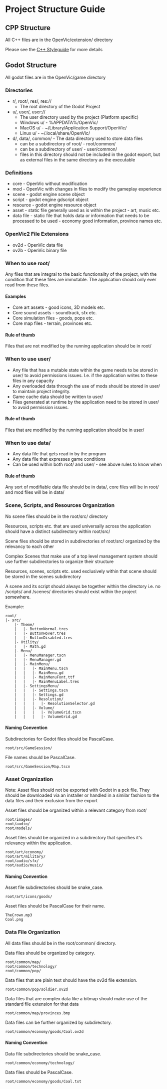 # Project Structure Guide

## CPP Structure

All C++ files are in the OpenVic/extension/ directory

Please see the [C++ Styleguide](./styleguide-cpp.md) for more details

## Godot Structure

All godot files are in the OpenVic/game directory

### Directories

* r/, root/, res/, res://
    * The root directory of the Godot Project
* u/, user/, user://
    * The user directory used by the project (Platform specific)
    * Windows u/ - %APPDATA%/OpenVic/
    * MacOS u/ - ~/Library/Application Support/OpenVic/
    * Linux u/ - ~/.local/share/OpenVic/
* d/, data/, common/ - The data directory used to store data files
    * can be a subdirectory of root/ - root/common/
    * can be a subdirectory of user/ - user/common/
    * files in this directory should not be included in the godot export, but as external files in the same directory as the executable

### Definitions

* core - OpenVic without modification
* mod - OpenVic with changes in files to modify the gameplay experience
* scene - godot engine scene object
* script - godot engine gdscript object
* resource - godot engine resource object
* asset - static file generally used as is within the project - art, music etc.
* data file - static file that holds data or information that needs to be processed to be used - economy good information, province names etc.

### OpenVic2 File Extensions

* ov2d - OpenVic data file
* ov2b - OpenVic binary file

### When to use root/

Any files that are integral to the basic functionality of the project, with the condition
that these files are immutable. The application should only ever read from these files.

#### Examples

* Core art assets - good icons, 3D models etc.
* Core sound assets - soundtrack, sfx etc.
* Core simulation files - goods, pops etc.
* Core map files - terrain, provinces etc.

#### Rule of thumb

Files that are not modified by the running application should be in root/

### When to use user/

* Any file that has a mutable state within the game needs to be stored in user/ to avoid
permissions issues. I.e. if the application writes to these files in any capacity
* Any overloaded data through the use of mods should be stored in user/ to maintain project integrity.
* Game cache data should be written to user/
* Files generated at runtime by the application need to be stored in user/ to avoid permission issues.

#### Rule of thumb

Files that are modified by the running application should be in user/

### When to use data/

* Any data file that gets read in by the program
* Any data file that expresses game conditions
* Can be used within both root/ and user/ - see above rules to know when

#### Rule of thumb

Any sort of modifiable data file should be in data/, core files will be in root/ and mod files will be in data/

### Scene, Scripts, and Resources Organization

No scene files should be in the root/src/ directory

Resources, scripts etc. that are used universally across the application should have a distinct subdirectory
within root/src/

Scene files should be stored in subdirectories of root/src/ organized by the relevancy to each other

Complex Scenes that make use of a top level management system should use further subdirectories
to organize their structure

Resources, scenes, scripts etc. used exclusively within that scene should be stored in the scenes subdirectory

A scene and its script should always be together within the directory i.e. no /scripts/ and /scenes/ directories should exist within
the project somewhere.

Example:
```
root/
|- src/
    |- Theme/
    |   |- ButtonNormal.tres
    |   |- ButtonHover.tres
    |   |- ButtonDisabled.tres
    |- Utility/
    |   |- Math.gd
    |- Menu/
    |   |- MenuManager.tscn
    |   |- MenuManager.gd
    |   |- MainMenu/
    |   |   |- MainMenu.tscn
    |   |   |- MainMenu.gd
    |   |   |- MainMenuFont.ttf
    |   |   |- MainMenuLabel.tres
    |   |- SettingsMenu/
    |   |   |- Settings.tscn
    |   |   |- Settings.gd
    |   |   |- Resolution/
    |   |   |   |- ResolutionSelector.gd
    |   |   |- Volume/
    |   |   |   |- VolumeGrid.tscn
    |   |   |   |- VolumeGrid.gd
```

#### Naming Convention

Subdirectories for Godot files should be PascalCase.
```
root/src/GameSession/
```

File names should be PascalCase.
```
root/src/GameSession/Map.tscn
```

### Asset Organization

Note: Asset files should not be exported with Godot in a pck file. They should be downloaded via an installer or handled in a similar
fashion to the data files and their exclusion from the export

Asset files should be organized within a relevant category from root/
```
root/images/
root/audio/
root/models/
```

Asset files should be organized in a subdirectory that specifies it's relevancy within the application.
```
root/art/economy/
root/art/military/
root/audio/sfx/
root/audio/music/
```


#### Naming Convention

Asset file subdirectories should be snake_case.
```
root/art/icons/goods/
```

Asset files should be PascalCase for their name.
```
TheCrown.mp3
Coal.png
```


### Data File Organization

All data files should be in the root/common/ directory.

Data files should be organized by category.
```
root/common/map/
root/common/technology/
root/common/pop/
```

Data files that are plain text should have the ov2d file extension.
```
root/common/pop/soldier.ov2d
```

Data files that are complex data like a bitmap should make use of the standard file extension for that data
```
root/common/map/provinces.bmp
```

Data files can be further organized by subdirectory.
```
root/common/economy/goods/Coal.ov2d
```

#### Naming Convention

Data file subdirectories should be snake_case.
```
root/common/economy/technology/
```

Data files should be PascalCase.
```
root/common/economy/goods/Coal.txt
```
